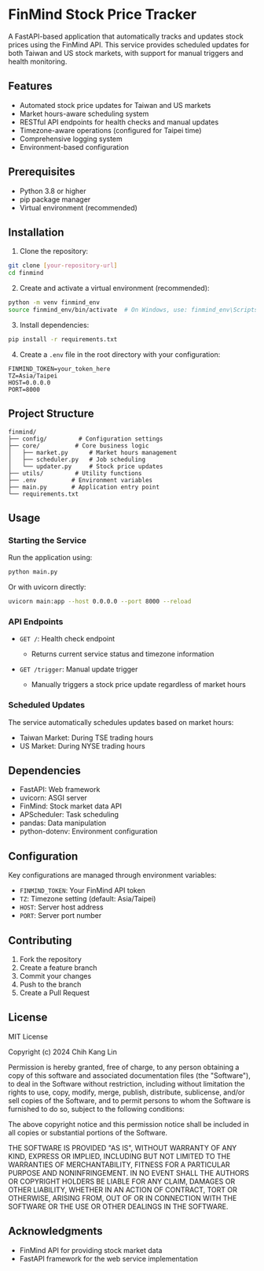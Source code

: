 # FinMind Stock Price Tracker

A FastAPI-based application that automatically tracks and updates stock prices using the FinMind API. This service provides scheduled updates for both Taiwan and US stock markets, with support for manual triggers and health monitoring.

## Features

- Automated stock price updates for Taiwan and US markets
- Market hours-aware scheduling system
- RESTful API endpoints for health checks and manual updates
- Timezone-aware operations (configured for Taipei time)
- Comprehensive logging system
- Environment-based configuration

## Prerequisites

- Python 3.8 or higher
- pip package manager
- Virtual environment (recommended)

## Installation

1. Clone the repository:
```bash
git clone [your-repository-url]
cd finmind
```

2. Create and activate a virtual environment (recommended):
```bash
python -m venv finmind_env
source finmind_env/bin/activate  # On Windows, use: finmind_env\Scripts\activate
```

3. Install dependencies:
```bash
pip install -r requirements.txt
```

4. Create a `.env` file in the root directory with your configuration:
```env
FINMIND_TOKEN=your_token_here
TZ=Asia/Taipei
HOST=0.0.0.0
PORT=8000
```

## Project Structure

```
finmind/
├── config/         # Configuration settings
├── core/          # Core business logic
│   ├── market.py      # Market hours management
│   ├── scheduler.py   # Job scheduling
│   └── updater.py     # Stock price updates
├── utils/         # Utility functions
├── .env          # Environment variables
├── main.py       # Application entry point
└── requirements.txt
```

## Usage

### Starting the Service

Run the application using:
```bash
python main.py
```

Or with uvicorn directly:
```bash
uvicorn main:app --host 0.0.0.0 --port 8000 --reload
```

### API Endpoints

- `GET /`: Health check endpoint
  - Returns current service status and timezone information

- `GET /trigger`: Manual update trigger
  - Manually triggers a stock price update regardless of market hours

### Scheduled Updates

The service automatically schedules updates based on market hours:
- Taiwan Market: During TSE trading hours
- US Market: During NYSE trading hours

## Dependencies

- FastAPI: Web framework
- uvicorn: ASGI server
- FinMind: Stock market data API
- APScheduler: Task scheduling
- pandas: Data manipulation
- python-dotenv: Environment configuration

## Configuration

Key configurations are managed through environment variables:
- `FINMIND_TOKEN`: Your FinMind API token
- `TZ`: Timezone setting (default: Asia/Taipei)
- `HOST`: Server host address
- `PORT`: Server port number

## Contributing

1. Fork the repository
2. Create a feature branch
3. Commit your changes
4. Push to the branch
5. Create a Pull Request

## License

MIT License

Copyright (c) 2024 Chih Kang Lin

Permission is hereby granted, free of charge, to any person obtaining a copy
of this software and associated documentation files (the "Software"), to deal
in the Software without restriction, including without limitation the rights
to use, copy, modify, merge, publish, distribute, sublicense, and/or sell
copies of the Software, and to permit persons to whom the Software is
furnished to do so, subject to the following conditions:

The above copyright notice and this permission notice shall be included in all
copies or substantial portions of the Software.

THE SOFTWARE IS PROVIDED "AS IS", WITHOUT WARRANTY OF ANY KIND, EXPRESS OR
IMPLIED, INCLUDING BUT NOT LIMITED TO THE WARRANTIES OF MERCHANTABILITY,
FITNESS FOR A PARTICULAR PURPOSE AND NONINFRINGEMENT. IN NO EVENT SHALL THE
AUTHORS OR COPYRIGHT HOLDERS BE LIABLE FOR ANY CLAIM, DAMAGES OR OTHER
LIABILITY, WHETHER IN AN ACTION OF CONTRACT, TORT OR OTHERWISE, ARISING FROM,
OUT OF OR IN CONNECTION WITH THE SOFTWARE OR THE USE OR OTHER DEALINGS IN THE
SOFTWARE.

## Acknowledgments

- FinMind API for providing stock market data
- FastAPI framework for the web service implementation
